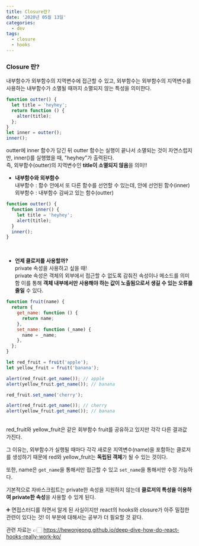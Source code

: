 ```yaml
---
title: Closure란?
date: '2020년 05월 13일'
categories:
  - dev
tags:
  - closure
  - hooks
---
```


### Closure 란?

내부함수가 외부함수의 지역변수에 접근할 수 있고, 외부함수는 외부함수의 지역변수를 사용하는 내부함수가 소멸될 때까지 소멸되지 않는 특성을 의미한다.

```jsx
function outter() {
  let title = 'heyhey';
  return function () {
    alter(title);
  };
}
let inner = outter();
inner();
```

outter에 inner 함수가 담긴 뒤 outter 함수는 실행이 끝나서 소멸되는 것이 자연스럽지만, inner()를 실행했을 때, "heyhey"가 출력된다.
<br />
즉, 외부함수(outter)의 지역변수인 **title이 소멸되지 않음**을 의미!!

- **내부함수와 외부함수**
  <br />
  내부함수 : 함수 안에서 또 다른 함수를 선언할 수 있는데, 안에 선언된 함수(inner)
  <br />
  외부함수 : 내부함수 감싸고 있는 함수(outter)

```jsx
function outter() {
  function inner() {
    let title = 'heyhey';
    alert(title);
  }
  inner();
}
```

<br />

- **언제 클로저를 사용할까?**
  <br />
  private 속성을 사용하고 싶을 때!
  <br />
  private 속성은 객체의 외부에서 접근할 수 없도록 감춰진 속성이나 메소드를 의미함 이를 통해 **객체 내부에서만 사용해야 하는 값이 노출됨으로서 생길 수 있는 오류를 줄일** 수 있다.

```jsx
function fruit(name) {
  return {
    get_name: function () {
      return name;
    },
    set_name: function (_name) {
      name = _name;
    },
  };
}

let red_fruit = fruit('apple');
let yellow_fruit = fruit('banana');

alert(red_fruit.get_name()); // apple
alert(yellow_fruit.get_name()); // banana

red_fruit.set_name('cherry');

alert(red_fruit.get_name()); // cherry
alert(yellow_fruit.get_name()); // banana
```

<br />
red_fruit와 yellow_fruit은 같은 회부함수 fruit를 공유하고 있지만 각각 다른 결과값 가진다.
<br />

그 이유는, 외부함수가 실행될 때마다 각각 새로운 지역변수(name)을 포함하는 클로저를 생성하기 때문에 red와 yellow_fruit는 **독립된 객체**가 될 수 있는 것이다.

또한, name은 `get_name`을 통해서만 접근할 수 있고 `set_name`을 통해서만 수정 가능하다.

기본적으로 자바스크립트는 private한 속성을 지원하지 않는데 **클로저의 특성을 이용하여 private한 속성**을 사용할 수 있게 된다.

➕ 면접스터디를 하면서 알게 된 사실이지만 react의 hooks와 closure가 아주 밀접한 관련이 있다는 것! 이 부분에 대해서는 공부가 더 필요할 것 같다.
<br />

관련 자료는 👉🏻 https://hewonjeong.github.io/deep-dive-how-do-react-hooks-really-work-ko/
